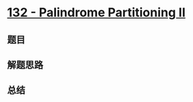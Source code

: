 # [132 - Palindrome Partitioning II](https://leetcode.com/problems/palindrome-partitioning-ii/)

## 题目


## 解题思路


## 总结


